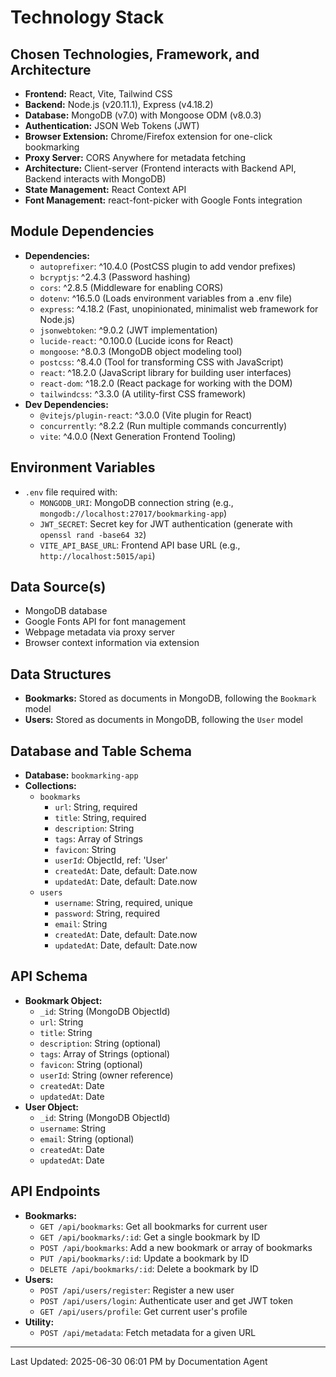 # Technology Stack

## Chosen Technologies, Framework, and Architecture
*   **Frontend:** React, Vite, Tailwind CSS
*   **Backend:** Node.js (v20.11.1), Express (v4.18.2)
*   **Database:** MongoDB (v7.0) with Mongoose ODM (v8.0.3)
*   **Authentication:** JSON Web Tokens (JWT)
*   **Browser Extension:** Chrome/Firefox extension for one-click bookmarking
*   **Proxy Server:** CORS Anywhere for metadata fetching
*   **Architecture:** Client-server (Frontend interacts with Backend API, Backend interacts with MongoDB)
*   **State Management:** React Context API
*   **Font Management:** react-font-picker with Google Fonts integration

## Module Dependencies
*   **Dependencies:**
    *   `autoprefixer`: ^10.4.0 (PostCSS plugin to add vendor prefixes)
    *   `bcryptjs`: ^2.4.3 (Password hashing)
    *   `cors`: ^2.8.5 (Middleware for enabling CORS)
    *   `dotenv`: ^16.5.0 (Loads environment variables from a .env file)
    *   `express`: ^4.18.2 (Fast, unopinionated, minimalist web framework for Node.js)
    *   `jsonwebtoken`: ^9.0.2 (JWT implementation)
    *   `lucide-react`: ^0.100.0 (Lucide icons for React)
    *   `mongoose`: ^8.0.3 (MongoDB object modeling tool)
    *   `postcss`: ^8.4.0 (Tool for transforming CSS with JavaScript)
    *   `react`: ^18.2.0 (JavaScript library for building user interfaces)
    *   `react-dom`: ^18.2.0 (React package for working with the DOM)
    *   `tailwindcss`: ^3.3.0 (A utility-first CSS framework)
*   **Dev Dependencies:**
    *   `@vitejs/plugin-react`: ^3.0.0 (Vite plugin for React)
    *   `concurrently`: ^8.2.2 (Run multiple commands concurrently)
    *   `vite`: ^4.0.0 (Next Generation Frontend Tooling)

## Environment Variables
*   `.env` file required with:
    *   `MONGODB_URI`: MongoDB connection string (e.g., `mongodb://localhost:27017/bookmarking-app`)
    *   `JWT_SECRET`: Secret key for JWT authentication (generate with `openssl rand -base64 32`)
    *   `VITE_API_BASE_URL`: Frontend API base URL (e.g., `http://localhost:5015/api`)

## Data Source(s)
*   MongoDB database
*   Google Fonts API for font management
*   Webpage metadata via proxy server
*   Browser context information via extension

## Data Structures
*   **Bookmarks:** Stored as documents in MongoDB, following the `Bookmark` model
*   **Users:** Stored as documents in MongoDB, following the `User` model

## Database and Table Schema
*   **Database:** `bookmarking-app`
*   **Collections:**
    *   `bookmarks`
        *   `url`: String, required
        *   `title`: String, required
        *   `description`: String
        *   `tags`: Array of Strings
        *   `favicon`: String
        *   `userId`: ObjectId, ref: 'User'
        *   `createdAt`: Date, default: Date.now
        *   `updatedAt`: Date, default: Date.now
    *   `users`
        *   `username`: String, required, unique
        *   `password`: String, required
        *   `email`: String
        *   `createdAt`: Date, default: Date.now
        *   `updatedAt`: Date, default: Date.now

## API Schema
*   **Bookmark Object:**
    *   `_id`: String (MongoDB ObjectId)
    *   `url`: String
    *   `title`: String
    *   `description`: String (optional)
    *   `tags`: Array of Strings (optional)
    *   `favicon`: String (optional)
    *   `userId`: String (owner reference)
    *   `createdAt`: Date
    *   `updatedAt`: Date
*   **User Object:**
    *   `_id`: String (MongoDB ObjectId)
    *   `username`: String
    *   `email`: String (optional)
    *   `createdAt`: Date
    *   `updatedAt`: Date

## API Endpoints
*   **Bookmarks:**
    *   `GET /api/bookmarks`: Get all bookmarks for current user
    *   `GET /api/bookmarks/:id`: Get a single bookmark by ID
    *   `POST /api/bookmarks`: Add a new bookmark or array of bookmarks
    *   `PUT /api/bookmarks/:id`: Update a bookmark by ID
    *   `DELETE /api/bookmarks/:id`: Delete a bookmark by ID
*   **Users:**
    *   `POST /api/users/register`: Register a new user
    *   `POST /api/users/login`: Authenticate user and get JWT token
    *   `GET /api/users/profile`: Get current user's profile
*   **Utility:**
    *   `POST /api/metadata`: Fetch metadata for a given URL

---
Last Updated: 2025-06-30 06:01 PM by Documentation Agent